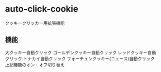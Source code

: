 # auto-click-cookie
クッキークリッカー用拡張機能

## 機能
大クッキー自動クリック
ゴールデンクッキー自動クリック
レッドクッキー自動クリック
トナカイ自動クリック
フォーチュンクッキー(ニュース)自動クリック
上記機能のオン・オフ切り替え
